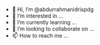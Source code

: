 - 👋 Hi, I’m @abdurrahmanidrispdg
- 👀 I’m interested in ...
- 🌱 I’m currently learning ...
- 💞️ I’m looking to collaborate on ...
- 📫 How to reach me ...

<!---
abdurrahmanidrispdg/abdurrahmanidrispdg is a ✨ special ✨ repository because its `README.md` (this file) appears on your GitHub profile.
You can click the Preview link to take a look at your changes.
-

